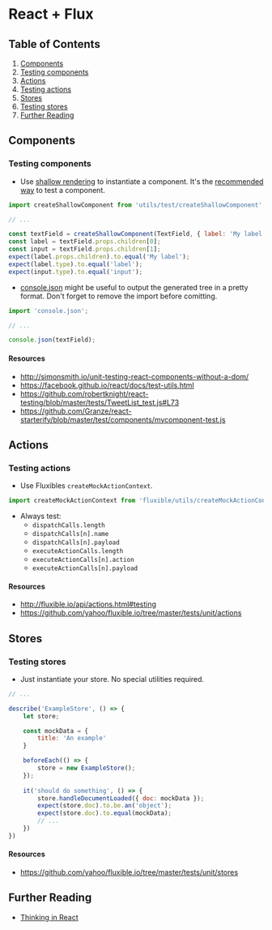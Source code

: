 # React + Flux

## Table of Contents

1. [Components](#components)
  1. [Testing components](#testing-components)
1. [Actions](#actions)
  1. [Testing actions](#testing-actions)
1. [Stores](#stores)
  1. [Testing stores](#testing-stores)
1. [Further Reading](#further-reading)

## Components

### Testing components

  - Use [shallow rendering](https://facebook.github.io/react/docs/test-utils.html#shallow-rendering) to instantiate a component. It's the [recommended way](https://discuss.reactjs.org/t/whats-the-prefered-way-to-test-react-js-components/26) to test a component.

  ```javascript
  import createShallowComponent from 'utils/test/createShallowComponent';
  
  // ...
  
  const textField = createShallowComponent(TextField, { label: 'My label' });
  const label = textField.props.children[0];
  const input = textField.props.children[1];
  expect(label.props.children).to.equal('My label');
  expect(label.type).to.equal('label');
  expect(input.type).to.equal('input');
  ```

  - [console.json](https://www.npmjs.com/package/console.json) might be useful to output the generated tree in a pretty format. Don't forget to remove the import before comitting.
  
  ```javascript
  import 'console.json';
  
  // ...
  
  console.json(textField);
  ```

#### Resources

  - http://simonsmith.io/unit-testing-react-components-without-a-dom/
  - https://facebook.github.io/react/docs/test-utils.html
  - https://github.com/robertknight/react-testing/blob/master/tests/TweetList_test.js#L73
  - https://github.com/Granze/react-starterify/blob/master/test/components/mycomponent-test.js

## Actions

### Testing actions

  - Use Fluxibles `createMockActionContext`.
  
  ```javascript
  import createMockActionContext from 'fluxible/utils/createMockActionContext';
  ```
  
  - Always test:
    - `dispatchCalls.length`
    - `dispatchCalls[n].name`
    - `dispatchCalls[n].payload`
    - `executeActionCalls.length`
    - `executeActionCalls[n].action`
    - `executeActionCalls[n].payload`
  
#### Resources
  - http://fluxible.io/api/actions.html#testing
  - https://github.com/yahoo/fluxible.io/tree/master/tests/unit/actions

## Stores

### Testing stores

  - Just instantiate your store. No special utilities required.

  ```javascript
  // ...
  
  describe('ExampleStore', () => {
      let store;
  
      const mockData = {
          title: 'An example'
      }
  
      beforeEach(() => {
          store = new ExampleStore();
      });
      
      it('should do something', () => {
          store.handleDocumentLoaded({ doc: mockData });
          expect(store.doc).to.be.an('object');
          expect(store.doc).to.equal(mockData);
          // ...
      })
  })
  ```

#### Resources
  - https://github.com/yahoo/fluxible.io/tree/master/tests/unit/stores

## Further Reading

  - [Thinking in React](https://facebook.github.io/react/docs/thinking-in-react.html)
